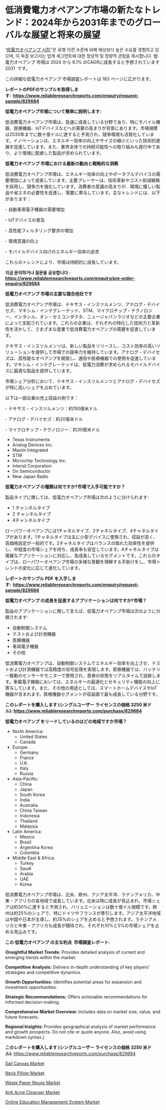 <p><h1>低消費電力オペアンプ市場の新たなトレンド：2024年から2031年までのグローバルな展望と将来の展望</h1></p><p>'<a href="https://www.reliableresearchreports.com/low-power-op-amps-market-in-global-r829684?utm_campaign=107&utm_medium=36&utm_source=Github&utm_content=ia&utm_term=14112024&utm_id=low-power-op-amps">低電力オペアンプ 시장'</a>'은 유행 이전 수준에 비해 예상보다 높은 수요를 경험하고 있으며, 이 독점 보고서는 업계 세그먼트에 대한 정성적 및 정량적 관점을 제시합니다. 低電力オペアンプ 市場は 2024 から 6.1% のCAGRに成長すると予想されています 2031&nbsp; です。</p>
<p>この詳細な低電力オペアンプ 市場調査レポートは 183 ページに広がります。</p>
<p><strong>レポートのPDFのサンプルを取得します</strong><strong>:&nbsp;&nbsp;<a href="https://www.reliableresearchreports.com/enquiry/request-sample/829684?utm_campaign=107&utm_medium=36&utm_source=Github&utm_content=ia&utm_term=14112024&utm_id=low-power-op-amps">https://www.reliableresearchreports.com/enquiry/request-sample/829684</a></strong></p>
<p><strong>低電力オペアンプ市場について簡単に説明します:</strong></p>
<p><p>低消費電力オペアンプ市場は、急速に成長している分野であり、特にモバイル機器、医療機器、IoTデバイスなどへの需要の高まりが背景にあります。市場規模は2030年までに数十億ドルに達すると予測され、競争環境も活発化しています。イノベーションは、エネルギー効率の向上やサイズの縮小といった技術的進展を促進しています。また、業界全体での持続可能性への取り組みも進行中であり、より環境に配慮した製品が求められています。</p></p>
<p><strong>低電力オペアンプ 市場における最新の動向と戦略的な洞察</strong></p>
<p><p>低消費電力オペアンプ市場は、エネルギー効率の向上やポータブルデバイスの需要増加によって成長しています。主要プレーヤーは、技術革新やコスト削減戦略を採用し、競争力を強化しています。消費者の意識の高まりが、環境に優しい製品や省エネの必要性を促進し、需要に寄与しています。主なトレンドには、以下があります：</p><p>- 自動車用電子機器の需要増加</p><p>- IoTデバイスの普及</p><p>- 高性能フィルタリング要求の増加</p><p>- 環境意識の向上</p><p>- モバイルデバイス向けのエネルギー効率の追求</p><p>これらのトレンドにより、市場は持続的に成長しています。</p></p>
<p><strong>지금 문의하거나 질문을 공유합니다</strong><strong>&nbsp;</strong>-<strong><a href="https://www.reliableresearchreports.com/enquiry/pre-order-enquiry/829684?utm_campaign=107&utm_medium=36&utm_source=Github&utm_content=ia&utm_term=14112024&utm_id=low-power-op-amps">https://www.reliableresearchreports.com/enquiry/pre-order-enquiry/829684</a></strong></p>
<p><strong>低電力オペアンプ 市場の主要な競合他社です</strong></p>
<p><p>低消費電力オペアンプ市場は、テキサス・インスツルメンツ、アナログ・デバイセズ、マキシム・インテグレーテッド、STM、マイクロチップ・テクノロジー、インタシル、オン・セミコンダクタ、ニュージャパンラジオなどの主要企業によって支配されています。これらの企業は、それぞれの特化した技術力と革新性を活かして、さまざまな産業で低消費電力オペアンプの需要を促進しています。</p><p>テキサス・インスツルメンツは、新しい製品をリリースし、コスト効率の高いソリューションを提供して市場での競争力を維持しています。アナログ・デバイセズは、高性能なオペアンプを開発し、通信や医療機器での使用を促進しています。マキシム・インテグレーテッドは、低電力消費が求められるモバイルデバイスに最適な製品を提供しています。</p><p>市場シェア分析において、テキサス・インスツルメンツとアナログ・デバイセズが特に高いシェアを占めています。</p><p>以下は一部企業の売上収益の例です：</p><p>- テキサス・インスツルメンツ：約150億米ドル</p><p>- アナログ・デバイセズ：約20億米ドル</p><p>- マイクロチップ・テクノロジー：約30億米ドル</p></p>
<p><ul><li>Texas Instruments</li><li>Analog Devices Inc.</li><li>Maxim Integrated</li><li>STM</li><li>Microchip Technology Inc.</li><li>Intersil Corporation</li><li>On Semiconductor</li><li>New Japan Radio</li></ul></p>
<p><strong>低電力オペアンプ の種類は何ですか?市場で入手可能ですか？</strong></p>
<p>製品タイプに関しては、低電力オペアンプ市場は次のように分けられます:</p>
<p><ul><li>1 チャンネルタイプ</li><li>2 チャンネルタイプ</li><li>4チャンネルタイプ</li></ul></p>
<p><p>ローパワーオペアンプには1チャネルタイプ、2チャネルタイプ、4チャネルタイプがあります。1チャネルタイプは主に小型デバイスに使用され、収益が高く、高価格設定が一般的です。2チャネルタイプはバランスの取れた効率性を提供し、中程度の市場シェアを持ち、成長率も安定しています。4チャネルタイプは複雑なアプリケーションに対応し、急成長しているセグメントです。これらのタイプは、ローパワーオペアンプ市場の多様な景観を理解する手助けをし、市場トレンドの変化に応じて進化しています。</p></p>
<p><strong>レポートのサンプル PDF を入手します:&nbsp;</strong><strong>&nbsp;<a href="https://www.reliableresearchreports.com/enquiry/request-sample/829684?utm_campaign=107&utm_medium=36&utm_source=Github&utm_content=ia&utm_term=14112024&utm_id=low-power-op-amps">https://www.reliableresearchreports.com/enquiry/request-sample/829684</a></strong></p>
<p><strong>低電力オペアンプ の成長を促進するアプリケーションは何ですか?市場？</strong></p>
<p>製品のアプリケーションに関して言えば、低電力オペアンプ市場は次のように分類されます:</p>
<p><ul><li>自動制御システム</li><li>テストおよび計測機器</li><li>医療機器</li><li>車両電子機器</li><li>その他</li></ul></p>
<p><p>低消費電力オペアンプは、自動制御システムでエネルギー効率を向上させ、テストおよび計測機器では高精度の信号処理を実現します。医療機器では、バッテリー駆動のセンサーやモニターで使用され、患者の状態をリアルタイムで追跡します。車載電子機器においては、エネルギーの最適化とセキュリティ機能の向上に寄与しています。また、その他の用途としては、スマートホームデバイスやIoT機器が含まれます。医療機器セグメントが収益面で最も成長している分野です。</p></p>
<p><strong>このレポートを購入します (シングルユーザー ライセンスの価格 3250 米ドル):</strong><strong>&nbsp;<a href="https://www.reliableresearchreports.com/purchase/829684?utm_campaign=107&utm_medium=36&utm_source=Github&utm_content=ia&utm_term=14112024&utm_id=low-power-op-amps">https://www.reliableresearchreports.com/purchase/829684</a></strong></p>
<p><strong>低電力オペアンプ をリードしているのはどの地域ですか市場？</strong></p>
<p><ul>
    <li>
        North America:
        <ul>
            <li>United States</li>
            <li>Canada</li>
        </ul>
    </li>
    <li>
        Europe:
        <ul>
            <li>Germany</li>
            <li>France</li>
            <li>U.K.</li>
            <li>Italy</li>
            <li>Russia</li>
        </ul>
    </li>
    <li>
        Asia-Pacific:
        <ul>
            <li>China</li>
            <li>Japan</li>
            <li>South Korea</li>
            <li>India</li>
            <li>Australia</li>
            <li>China Taiwan</li>
            <li>Indonesia</li>
            <li>Thailand</li>
            <li>Malaysia</li>
        </ul>
    </li>
    <li>
        Latin America:
        <ul>
            <li>Mexico</li>
            <li>Brazil</li>
            <li>Argentina Korea</li>
            <li>Colombia</li>
        </ul>
    </li>
    <li>
        Middle East & Africa:
        <ul>
            <li>Turkey</li>
            <li>Saudi</li>
            <li>Arabia</li>
            <li>UAE</li>
            <li>Korea</li>
        </ul>
    </li>
    </ul></p>
<p><p>低消費電力オペアンプ市場は、北米、欧州、アジア太平洋、ラテンアメリカ、中東・アフリカの各地域で成長しています。北米は特に成長が見込まれ、市場シェアは約30%に達すると予測され、バリュエーションは数十億ドル規模です。欧州は約25%のシェアで、特にドイツやフランスが牽引します。アジア太平洋地域は中国や日本が主導し、約35%のシェアを占めると予想されます。ラテンアメリカと中東・アフリカも成長が期待され、それぞれ10%と5%の市場シェアを占める見込みです。</p></p>
<p><strong>この 低電力オペアンプ の主な利点&nbsp; 市場調査レポート:</strong></p>
<p><strong>{Insightful Market Trends:</strong> Provides detailed analysis of current and emerging trends within the market.</p>
<p><strong>Competitive Analysis:</strong> Delivers in-depth understanding of key players' strategies and competitive dynamics.</p>
<p><strong>Growth Opportunities:</strong> Identifies potential areas for expansion and investment opportunities.</p>
<p><strong>Strategic Recommendations:</strong> Offers actionable recommendations for informed decision-making.</p>
<p><strong>Comprehensive Market Overview: </strong>Includes data on market size, value, and future forecasts.</p>
<p><strong>Regional Insights: </strong>Provides geographical analysis of market performance and growth prospects. Do not cite or quote anyone. Also, avoid using markdown syntax.}</p>
<p><strong>このレポートを購入します (シングルユーザー ライセンスの価格 3250 米ドル):&nbsp;</strong><a href="https://www.reliableresearchreports.com/purchase/829684?utm_campaign=107&utm_medium=36&utm_source=Github&utm_content=ia&utm_term=14112024&utm_id=low-power-op-amps">https://www.reliableresearchreports.com/purchase/829684</a></p>
<p><p><a href="https://github.com/NasrinKhan99/Market-Research-Report-List-1/blob/main/sail-canvas-market.md?utm_campaign=107&utm_medium=36&utm_source=Github&utm_content=ia&utm_term=14112024&utm_id=low-power-op-amps">Sail Canvas Market</a></p><p><a href="https://www.linkedin.com/pulse/influencing-factors-neck-pillow-market-insights-growth-ulzwf?utm_campaign=107&utm_medium=36&utm_source=Github&utm_content=ia&utm_term=14112024&utm_id=low-power-op-amps">Neck Pillow Market</a></p><p><a href="https://issuu.com/reportprime-2/docs/waste-paper-reuse-market-size-2030._133aa92e7fa048?utm_campaign=107&utm_medium=36&utm_source=Github&utm_content=ia&utm_term=14112024&utm_id=low-power-op-amps">Waste Paper Reuse Market</a></p><p><a href="https://www.linkedin.com/pulse/top-trends-transforming-anti-acne-cleanser-market-2024-2031-sk2gf?utm_campaign=107&utm_medium=36&utm_source=Github&utm_content=ia&utm_term=14112024&utm_id=low-power-op-amps">Anti Acne Cleanser Market</a></p><p><a href="https://issuu.com/reportprime-2/docs/online-education-management-system-_3bc461fc268cc1?utm_campaign=107&utm_medium=36&utm_source=Github&utm_content=ia&utm_term=14112024&utm_id=low-power-op-amps">Online Education Management System Market</a></p></p>
<p>&nbsp;</p>